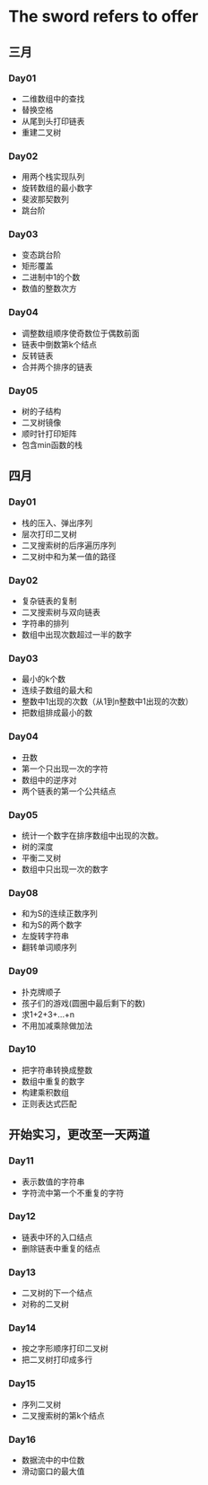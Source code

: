 # The sword refers to offer
## 三月
### Day01
<ul>
  <li>二维数组中的查找</li>
  <li>替换空格</li>
  <li>从尾到头打印链表</li>
  <li>重建二叉树</li>
</ul>

### Day02

<ul>
  <li>用两个栈实现队列</li>
  <li>旋转数组的最小数字</li>
  <li>斐波那契数列</li>
  <li>跳台阶</li>
</ul>

### Day03

<ul>
  <li>变态跳台阶</li>
  <li>矩形覆盖</li>
  <li>二进制中1的个数</li>
  <li>数值的整数次方</li>
</ul>

### Day04

<ul>
  <li>调整数组顺序使奇数位于偶数前面</li>
  <li>链表中倒数第k个结点</li>
  <li>反转链表</li>
  <li>合并两个排序的链表</li>
</ul>

### Day05

<ul>
  <li>树的子结构</li>
  <li>二叉树镜像</li>
  <li>顺时针打印矩阵</li>
  <li>包含min函数的栈</li>
</ul>

## 四月
### Day01

<ul>
  <li>栈的压入、弹出序列</li>
  <li>层次打印二叉树</li>
  <li>二叉搜索树的后序遍历序列</li>
  <li>二叉树中和为某一值的路径</li>
</ul>

### Day02

<ul>
  <li>复杂链表的复制</li>
  <li>二叉搜索树与双向链表</li>
  <li>字符串的排列</li>
  <li>数组中出现次数超过一半的数字</li>
</ul>

### Day03

<ul>
  <li>最小的k个数</li>
  <li>连续子数组的最大和</li>
  <li>整数中1出现的次数（从1到n整数中1出现的次数）</li>
  <li>把数组排成最小的数</li>
</ul>

### Day04

<ul>
  <li>丑数</li>
  <li>第一个只出现一次的字符</li>
  <li>数组中的逆序对</li>
  <li>两个链表的第一个公共结点</li>
</ul>

### Day05

<ul>
  <li>统计一个数字在排序数组中出现的次数。</li>
  <li>树的深度</li>
  <li>平衡二叉树</li>
  <li>数组中只出现一次的数字</li>
</ul>

### Day08

<ul>
  <li>和为S的连续正数序列</li>
  <li>和为S的两个数字</li>
  <li>左旋转字符串</li>
  <li>翻转单词顺序列</li>
</ul>

### Day09

<ul>
  <li>扑克牌顺子</li>
  <li>孩子们的游戏(圆圈中最后剩下的数)</li>
  <li>求1+2+3+...+n</li>
  <li>不用加减乘除做加法</li>
</ul>

### Day10

<ul>
  <li>把字符串转换成整数</li>
  <li>数组中重复的数字</li>
  <li>构建乘积数组</li>
  <li>正则表达式匹配</li>
</ul>

## 开始实习，更改至一天两道
### Day11

<ul>
  <li>表示数值的字符串</li>
  <li>字符流中第一个不重复的字符</li>
</ul>

### Day12

<ul>
  <li>链表中环的入口结点</li>
  <li>删除链表中重复的结点</li>
</ul>

### Day13

<ul>
  <li>二叉树的下一个结点</li>
  <li>对称的二叉树</li>
</ul>

### Day14

<ul>
  <li>按之字形顺序打印二叉树</li>
  <li>把二叉树打印成多行</li>
</ul>

### Day15

<ul>
  <li>序列二叉树</li>
  <li>二叉搜索树的第k个结点</li>
</ul>

### Day16

<ul>
  <li>数据流中的中位数</li>
  <li>滑动窗口的最大值</li>
</ul>
